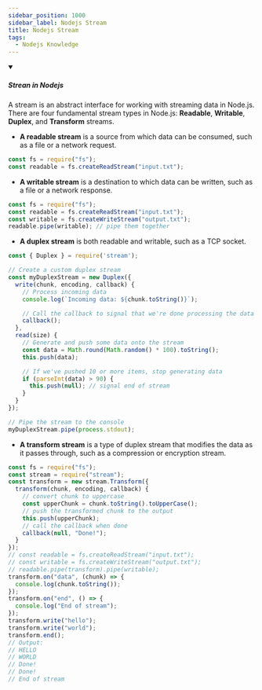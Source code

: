 ```yaml
---
sidebar_position: 1000
sidebar_label: Nodejs Stream
title: Nodejs Stream
tags:
  - Nodejs Knowledge
---
```


<!-- https://brandfolder.com/workbench/extract-text-from-image -->
<!-- ![for root](/img/interviews/angular/forroot.png) -->

<details open>
<summary><h5>Strean in Nodejs</h5></summary>

A stream is an abstract interface for working with streaming data in Node.js. There are four fundamental stream types in Node.js: **Readable**, **Writable**, **Duplex**, and **Transform** streams. 

- **A readable stream** is a source from which data can be consumed, such as a file or a network request.

```js
const fs = require("fs");
const readable = fs.createReadStream("input.txt");
```

- **A writable stream** is a destination to which data can be written, such as a file or a network response. 

```js
const fs = require("fs");
const readable = fs.createReadStream("input.txt");
const writable = fs.createWriteStream("output.txt");
readable.pipe(writable); // pipe them together
```

- **A duplex stream** is both readable and writable, such as a TCP socket. 

```js
const { Duplex } = require('stream');

// Create a custom duplex stream
const myDuplexStream = new Duplex({
  write(chunk, encoding, callback) {
    // Process incoming data
    console.log(`Incoming data: ${chunk.toString()}`);

    // Call the callback to signal that we're done processing the data
    callback();
  },
  read(size) {
    // Generate and push some data onto the stream
    const data = Math.round(Math.random() * 100).toString();
    this.push(data);

    // If we've pushed 10 or more items, stop generating data
    if (parseInt(data) > 90) {
      this.push(null); // signal end of stream
    }
  }
});

// Pipe the stream to the console
myDuplexStream.pipe(process.stdout);

```

- **A transform stream** is a type of duplex stream that modifies the data as it passes through, such as a compression or encryption stream.

```js
const fs = require("fs");
const stream = require("stream");
const transform = new stream.Transform({
  transform(chunk, encoding, callback) {
    // convert chunk to uppercase
    const upperChunk = chunk.toString().toUpperCase();
    // push the transformed chunk to the output
    this.push(upperChunk);
    // call the callback when done
    callback(null, "Done!");
  }
});
// const readable = fs.createReadStream("input.txt");
// const writable = fs.createWriteStream("output.txt");
// readable.pipe(transform).pipe(writable);
transform.on("data", (chunk) => {
  console.log(chunk.toString());
});
transform.on("end", () => {
  console.log("End of stream");
});
transform.write("hello");
transform.write("world");
transform.end();
// Output:
// HELLO
// WORLD
// Done!
// Done!
// End of stream

```

</details>
